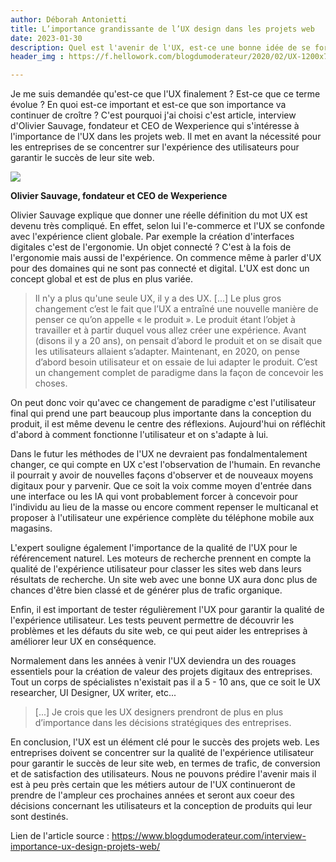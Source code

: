 ```yaml
---
author: Déborah Antonietti
title: L’importance grandissante de l’UX design dans les projets web
date: 2023-01-30
description: Quel est l'avenir de l'UX, est-ce une bonne idée de se former dans ce domaine ?
header_img : https://f.hellowork.com/blogdumoderateur/2020/02/UX-1200x799.jpg

---
```


Je me suis demandée qu'est-ce que l'UX finalement ? Est-ce que ce terme évolue ? En quoi est-ce important et est-ce que son importance va continuer de croître ?
C'est pourquoi j'ai choisi c'est article, interview d'Olivier Sauvage, fondateur et CEO de Wexperience qui s'intéresse à l'importance de l'UX dans les projets web. Il met en avant la nécessité pour les entreprises de se concentrer sur l'expérience des utilisateurs pour garantir le succès de leur site web. 

<img src="https://wexperience.fr/wp-content/uploads/2020/04/Olivier-Sauvage.png">

**Olivier Sauvage, fondateur et CEO de Wexperience**


Olivier Sauvage explique que donner une réelle définition du mot UX est devenu très compliqué. En effet, selon lui l'e-commerce et l'UX se confonde avec l'expérience client globale. Par exemple la création d'interfaces digitales c'est de l'ergonomie. Un objet connecté ? C'est à la fois de l'ergonomie mais aussi de l'expérience. On commence même à parler d'UX pour des domaines qui ne sont pas connecté et digital. L'UX est donc un concept global et est de plus en plus variée. 

>Il n'y a plus qu'une seule UX, il y a des UX. [...] Le plus gros changement c’est le fait que l’UX a entraîné une nouvelle manière de penser ce qu’on appelle « le produit ». Le produit étant l’objet à travailler et à partir duquel vous allez créer une expérience. Avant (disons il y a 20 ans), on pensait d’abord le produit et on se disait que les utilisateurs allaient s’adapter. Maintenant, en 2020, on pense d’abord besoin utilisateur et on essaie de lui adapter le produit. C’est un changement complet de paradigme dans la façon de concevoir les choses.

On peut donc voir qu'avec ce changement de paradigme c'est l'utilisateur final qui prend une part beaucoup plus importante dans la conception du produit, il est même devenu le centre des réflexions. Aujourd'hui on réfléchit d'abord à comment fonctionne l'utilisateur et on s'adapte à lui.

Dans le futur les méthodes de l'UX ne devraient pas fondalmentalement changer, ce qui compte en UX c'est l'observation de l'humain. En revanche il pourrait y avoir de nouvelles façons d'observer et de nouveaux moyens digitaux pour y parvenir. Que ce soit la voix comme moyen d'entrée dans une interface ou les IA qui vont probablement forcer à concevoir pour l'individu au lieu de la masse ou encore comment repenser le multicanal et proposer à l'utilisateur une expérience complète du téléphone mobile aux magasins.

L'expert souligne également l'importance de la qualité de l'UX pour le référencement naturel. Les moteurs de recherche prennent en compte la qualité de l'expérience utilisateur pour classer les sites web dans leurs résultats de recherche. Un site web avec une bonne UX aura donc plus de chances d'être bien classé et de générer plus de trafic organique.

Enfin, il est important de tester régulièrement l'UX pour garantir la qualité de l'expérience utilisateur. Les tests peuvent permettre de découvrir les problèmes et les défauts du site web, ce qui peut aider les entreprises à améliorer leur UX en conséquence.

Normalement dans les années à venir l'UX deviendra un des rouages essentiels pour la création de valeur des projets digitaux des entreprises. Tout un corps de spécialistes n'existait pas il a 5 - 10 ans, que ce soit le UX researcher, UI Designer, UX writer, etc... 

>[...] Je crois que les UX designers prendront de plus en plus d’importance dans les décisions stratégiques des entreprises.

En conclusion, l'UX est un élément clé pour le succès des projets web. Les entreprises doivent se concentrer sur la qualité de l'expérience utilisateur pour garantir le succès de leur site web, en termes de trafic, de conversion et de satisfaction des utilisateurs. Nous ne pouvons prédire l'avenir mais il est à peu près certain que les métiers autour de l'UX continueront de prendre de l'ampleur ces prochaines années et seront aux coeur des décisions concernant les utilisateurs et la conception de produits qui leur sont destinés.

Lien de l'article source : https://www.blogdumoderateur.com/interview-importance-ux-design-projets-web/